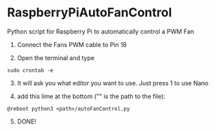 # RaspberryPiAutoFanControl
Python script for Raspberry Pi to automatically control a PWM Fan

1. Connect the Fans PWM cable to Pin 18

2. Open the terminal and type
```
sudo crontab -e
```

3. It will ask you what editor you want to use.
Just press 1 to use Nano

4. add this lime at the bottom ("<path>" is the path to the file):
```
@reboot python3 <path>/autoFanControl.py
```

5. DONE!
